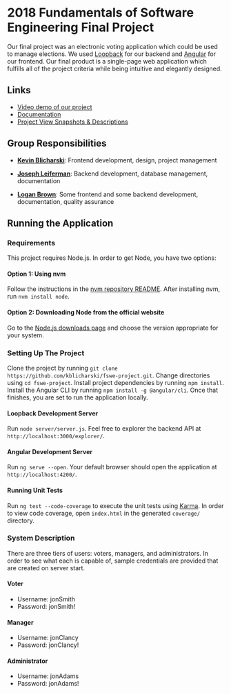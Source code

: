 # 2018 Fundamentals of Software Engineering Final Project
Our final project was an electronic voting application which could be used to manage elections. We used [Loopback](https://loopback.io/) for our backend and [Angular](https://angular.io/) for our frontend. Our final product is a single-page web application which fulfills all of the project criteria while being intuitive and elegantly designed.

## Links
- [Video demo of our project](https://www.youtube.com/watch?v=VQDdzFb79hA)
- [Documentation](https://github.com/kblicharski/fswe-project/blob/master/Documentation%20of%20System.pdf)
- [Project View Snapshots & Descriptions](https://github.com/kblicharski/fswe-project/tree/master/Snapshots%20fswe)

## Group Responsibilities
- **[Kevin Blicharski](https://github.com/kblicharski)**: Frontend development, design, project management

- **[Joseph Leiferman](https://github.com/josephLeiferman)**: Backend development, database management, documentation

- **[Logan Brown](https://github.com/logan-brown8520)**: Some frontend and some backend development, documentation, quality assurance

## Running the Application

### Requirements
This project requires Node.js. In order to get Node, you have two options:

#### Option 1: Using nvm
Follow the instructions in the [nvm repository README](https://github.com/creationix/nvm). After installing nvm, run `nvm install node`.

#### Option 2: Downloading Node from the official website
Go to the [Node.js downloads page](https://nodejs.org/en/download/) and choose the version appropriate for your system.


### Setting Up The Project
Clone the project by running `git clone https://github.com/kblicharski/fswe-project.git`. Change directories using `cd fswe-project`. Install project dependencies by running `npm install`. Install the Angular CLI by running `npm install -g @angular/cli`. Once that finishes, you are set to run the application locally.

#### Loopback Development Server
Run `node server/server.js`. Feel free to explorer the backend API at `http://localhost:3000/explorer/`.

#### Angular Development Server
Run `ng serve --open`. Your default browser should open the application at `http://localhost:4200/`.

#### Running Unit Tests
Run `ng test --code-coverage` to execute the unit tests using [Karma](https://karma-runner.github.io). In order to view code coverage, open `index.html` in the generated `coverage/` directory.

### System Description
There are three tiers of users: voters, managers, and administrators. In order to see what each is capable of, sample credentials are provided that are created on server start.

#### Voter
- Username: jonSmith
- Password: jonSmith!

#### Manager
- Username: jonClancy
- Password: jonClancy!

#### Administrator
- Username: jonAdams
- Password: jonAdams!

